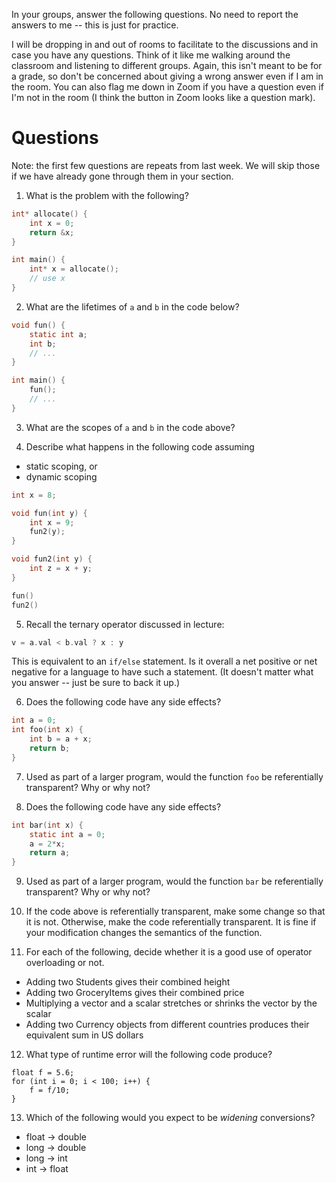 In your groups, answer the following questions.
No need to report the answers to me --
this is just for practice.

I will be dropping in and out of rooms to facilitate to the discussions and in
case you have any questions.
Think of it like me walking around the classroom and listening to different
groups.
Again, this isn't meant to be for a grade,
so don't be concerned about giving a wrong answer even if I am in the room.
You can also flag me down in Zoom if you have a question even if I'm not in the
room
(I think the button in Zoom looks like a question mark).

# Questions

Note: the first few questions are repeats from last week.
We will skip those if we have already gone through them in your section.

1. What is the problem with the following?
```c
int* allocate() {
    int x = 0;
    return &x;
}

int main() {
    int* x = allocate();
    // use x
}
```

2. What are the lifetimes of `a` and `b` in the code below?
```c
void fun() {
    static int a;
    int b;
    // ...
}

int main() {
    fun();
    // ...
}
```

3. What are the scopes of `a` and `b` in the code above?

4. Describe what happens in the following code assuming
* static scoping, or
* dynamic scoping
```c
int x = 8;

void fun(int y) {
    int x = 9;
    fun2(y);
}

void fun2(int y) {
    int z = x + y;
}

fun()
fun2()
```

5. Recall the ternary operator discussed in lecture:
```c
v = a.val < b.val ? x : y
```
This is equivalent to an `if/else` statement.
Is it overall a net positive or net negative for a language to have such a
statement.
(It doesn't matter what you answer --
just be sure to back it up.)

6. Does the following code have any side effects?
```c
int a = 0;
int foo(int x) {
    int b = a + x;
    return b;
}
```

7. Used as part of a larger program,
would the function `foo` be referentially transparent?
Why or why not?

8. Does the following code have any side effects?
```c
int bar(int x) {
    static int a = 0;
    a = 2*x;
    return a;
}
```

9. Used as part of a larger program,
would the function `bar` be referentially transparent?
Why or why not?

10. If the code above is referentially transparent,
make some change so that it is not.
Otherwise, make the code referentially transparent.
It is fine if your modification changes the semantics of the function.

11. For each of the following,
decide whether it is a good use of operator overloading or not.
* Adding two Students gives their combined height
* Adding two GroceryItems gives their combined price
* Multiplying a vector and a scalar stretches or shrinks the vector by the
scalar
* Adding two Currency objects from different countries produces their
equivalent sum in US dollars

12. What type of runtime error will the following code produce?
```
float f = 5.6;
for (int i = 0; i < 100; i++) {
    f = f/10;
}
```

13. Which of the following would you expect to be *widening* conversions?
* float -> double
* long -> double
* long -> int
* int -> float

